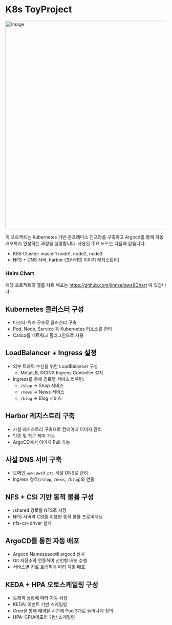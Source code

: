 # K8s ToyProject
<img width="811" height="651" alt="Image" src="https://github.com/user-attachments/assets/f58b2bb3-3f4e-4e20-960b-a000892a039a" />

이 프로젝트는 Kubernetes 기반 온프레미스 인프라를 구축하고 Argocd를 통해 자동 배포까지 완성하는 과정을 설명합니다. 사용된 주요 노드는 다음과 같습니다:

- K8S Cluster: master1 node1, node2, node3
- NFS + DNS 서버, harbor (프라이빗 이미지 레지스트리)

### Helm Chart
해당 프로젝트의 헬름 차트 배포는 https://github.com/jinnse/aws9Chart 에 있습니다.

## Kubernetes 클러스터 구성
- 마스터-워커 구조로 클러스터 구축  
- Pod, Node, Service 등 Kubernetes 리소스를 관리
- Calico를 네트워크 플러그인으로 사용

## LoadBalancer + Ingress 설정
- 외부 트래픽 수신을 위한 LoadBalancer 구성
  - MetalLB, NGINX Ingress Controller 설치 
- Ingress를 통해 경로별 서비스 라우팅:
  - `/shop` → Shop 서비스  
  - `/news` → News 서비스  
  - `/blog` → Blog 서비스  

## Harbor 레지스트리 구축
- 사설 레지스트리 구축으로 컨테이너 이미지 관리  
- 인증 및 접근 제어 가능  
- ArgoCD에서 이미지 Pull 가능  

## 사설 DNS 서버 구축
- 도메인 `www.aws9.pri` 사설 DNS로 관리  
- Ingress 경로(`/shop`, `/news`, `/blog`)와 연동  

## NFS + CSI 기반 동적 볼륨 구성
- /shared 경로를 NFS로 지정
- NFS 서버와 CSI를 이용한 동적 볼륨 프로비저닝
- nfs-csi-driver 설치

## ArgoCD를 통한 자동 배포
- Argocd Namespace에 argocd 설치
- Git 저장소와 연동하여 선언형 배포 수행  
- 서비스별 경로 트래픽에 따라 자동 배포  

## KEDA + HPA 오토스케일링 구성
- 트래픽 상황에 따라 자동 확장  
- KEDA: 이벤트 기반 스케일링
 - Cron을 통해 예약된 시간에 Pod 3개로 늘어나게 정의
- HPA: CPU/메모리 기반 스케일링  
